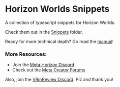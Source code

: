 # Horizon Worlds Snippets
A collection of typescript snippets for Horizon Worlds.

Check them out in the [Snippets](https://github.com/tellous/HorizonWorldsSnippets/tree/main/Snippets) folder.

Ready for more technical depth?
Go read the [manual](https://communityforums.atmeta.com/t5/Community-Resources/New-Resource-Meta-Horizon-Creator-Manual-Technical-Reference/m-p/1295126)!

### More Resources:
- Join the [Meta Horizon Discord](https://discord.gg/3sWk8BD9FZ)
- Check out the [Meta Creator Forums](https://communityforums.atmeta.com/t5/Creator-Forum/ct-p/Meta_Horizon_Creator_Forums)

Also, join the [VRinReview Discord](https://discord.com/invite/Kw4JbyNb9A). Plz and thank you!
